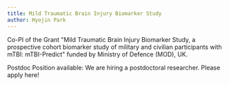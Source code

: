 ```yaml
---
title: Mild Traumatic Brain Injury Biomarker Study
author: Hyojin Park
---
```

Co-PI of the Grant "Mild Traumatic Brain Injury Biomarker Study, a prospective cohort biomarker study of military and civilian participants with mTBI: mTBI-Predict" funded by Ministry of Defence (MOD), UK. 

Postdoc Position available: We are hiring a postdoctoral researcher. Please apply here!
